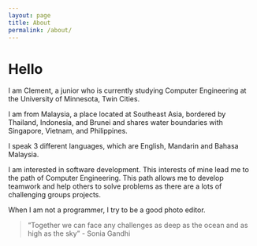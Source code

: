 ```yaml
---
layout: page
title: About
permalink: /about/
---
```

# Hello
I am Clement, a junior who is currently studying Computer Engineering at the University of Minnesota, Twin Cities.

I am from Malaysia, a place located at Southeast Asia, bordered by Thailand, Indonesia, and Brunei and shares water boundaries with Singapore, Vietnam, and Philippines.

I speak 3 different languages, which are English, Mandarin and Bahasa Malaysia.

I am interested in software development. This interests of mine lead me to the path of Computer Engineering. This path allows me to develop teamwork and help others to solve problems as there are a lots of challenging groups projects.  

When I am not a programmer, I try to be a good photo editor.

> “Together we can face any challenges as deep as the ocean and as high as the sky” - Sonia Gandhi
